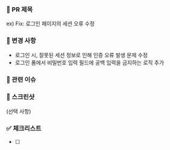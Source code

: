 ### 📑 PR 제목

ex) Fix: 로그인 페이지의 세션 오류 수정

### 🔧 변경 사항

- 로그인 시, 잘못된 세션 정보로 인해 인증 오류 발생 문제 수정
- 로그인 폼에서 비밀번호 입력 필드에 공백 입력을 금지하는 로직 추가

### 🐞 관련 이슈

### 📸 스크린샷

(선택 사항)

### ✅ 체크리스트

- [ ]
